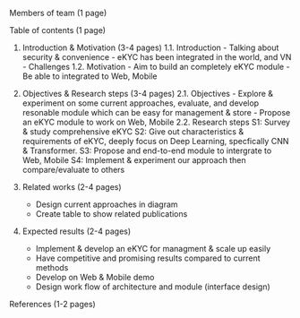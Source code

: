 Members of team (1 page)

Table of contents (1 page)

1. Introduction & Motivation (3-4 pages)
    1.1. Introduction
        - Talking about security & convenience
        - eKYC has been integrated in the world, and VN
        - Challenges
    1.2. Motivation
        - Aim to build an completely eKYC module
        - Be able to integrated to Web, Mobile

2. Objectives & Research steps (3-4 pages)
    2.1. Objectives
        - Explore & experiment on some current approaches, evaluate,
        and develop resonable module which can be easy for management & store
        - Propose an eKYC module to work on Web, Mobile
    2.2. Research steps
        S1: Survey & study comprehensive eKYC 
        S2: Give out characteristics & requirements of eKYC, deeply focus on Deep Learning,
        specfically CNN & Transformer.
        S3: Propose and end-to-end module to intergrate to Web, Mobile
        S4: Implement & experiment our approach then compare/evaluate to others

3. Related works (2-4 pages)
    - Design current approaches in diagram
    - Create table to show related publications

4. Expected results (2-4 pages)
    - Implement & develop an eKYC for managment & scale up easily
    - Have competitive and promising results compared to current methods
    - Develop on Web & Mobile demo
    - Design work flow of architecture and module (interface design)

References (1-2 pages)


